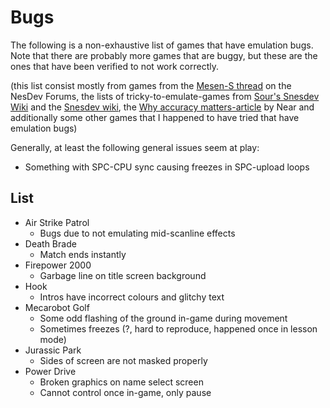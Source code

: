 
# Bugs

The following is a non-exhaustive list of games that have emulation bugs. Note that there are probably more games that are buggy, but these are the ones that have been verified to not work correctly.

(this list consist mostly from games from the [Mesen-S thread](http://forums.nesdev.com/viewtopic.php?f=12&t=18658) on the NesDev Forums, the lists of tricky-to-emulate-games from [Sour's Snesdev Wiki](https://snesdev.mesen.ca/wiki/index.php?title=Tricky-to-emulate_games) and the [Snesdev wiki](https://snes.nesdev.org/wiki/Tricky-to-emulate_games), the [Why accuracy matters-article](https://floating.muncher.se/byuu/accuracy/) by Near and additionally some other games that I happened to have tried that have emulation bugs)

Generally, at least the following general issues seem at play:
- Something with SPC-CPU sync causing freezes in SPC-upload loops

## List

- Air Strike Patrol
  - Bugs due to not emulating mid-scanline effects
- Death Brade
  - Match ends instantly
- Firepower 2000
  - Garbage line on title screen background
- Hook
  - Intros have incorrect colours and glitchy text
- Mecarobot Golf
  - Some odd flashing of the ground in-game during movement
  - Sometimes freezes (?, hard to reproduce, happened once in lesson mode)
- Jurassic Park
  - Sides of screen are not masked properly
- Power Drive
  - Broken graphics on name select screen
  - Cannot control once in-game, only pause
